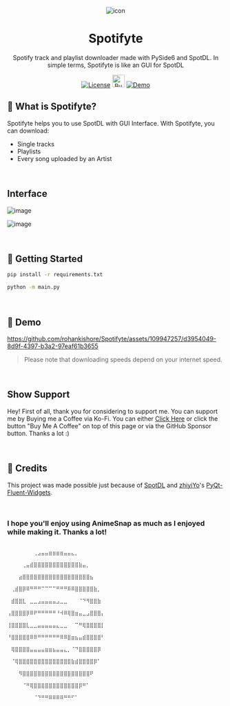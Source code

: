 <div align="center">

![icon](https://github.com/rohankishore/Spotifyte/assets/109947257/210e9e94-a767-4d6f-9d6b-cdebd8b29416)   
# Spotifyte
Spotify track and playlist downloader made with PySide6 and SpotDL. In simple terms, Spotifyte is like an GUI for SpotDL

</div>

<div align="center">
  
  <a href="https://opensource.org/licenses/MIT">![License](https://img.shields.io/badge/License-MIT-yellow)</a>
  <a href='https://ko-fi.com/V7V7QZ7GS' target='_blank'><img height='36' style='border:0px;height:29px;' src='https://storage.ko-fi.com/cdn/kofi5.png?v=3' border='0' alt='Buy Me a Coffee at ko-fi.com' /></a>
  <a href="https://www.fiverr.com/rohancodespy/">![Demo](https://img.shields.io/badge/Fiverr-Hire-green)</a>
</div>

## 🎵 What is Spotifyte?
Spotifyte helps you to use SpotDL with GUI Interface. With Spotifyte, you can download:
- Single tracks
- Playlists
- Every song uploaded by an Artist
  
<br>

## Interface

![image](https://github.com/rohankishore/Spotifyte/assets/109947257/0a629cda-fbff-4168-9e27-25bf8414b744)

![image](https://github.com/rohankishore/Spotifyte/assets/109947257/69fc68ff-08eb-43ad-b87c-3f9680c10c3f)

<br>

## 👒 Getting Started

```bash
pip install -r requirements.txt
```

```bash
python -m main.py
```

<br>


## 🌊 Demo

https://github.com/rohankishore/Spotifyte/assets/109947257/d3954049-8d9f-4397-b3a2-97eaf61b3655

> Please note that downloading speeds depend on your internet speed.

<br>

## Show Support

Hey! First of all, thank you for considering to support me. You can support me by Buying me a Coffee via Ko-Fi. You can either [Click Here](https://ko-fi.com/rohankishore) or click the button "Buy Me A Coffee" on top of this page or via the GitHub Sponsor button. Thanks a lot :)

<br>

## 💖 Credits

This project was made possible just because of [SpotDL](https://github.com/spotDL/spotify-downloader) and [zhiyiYo](https://github.com/zhiyiYo)'s [PyQt-Fluent-Widgets](https://github.com/zhiyiYo/PyQt-Fluent-Widgets).

<br>


### I hope you'll enjoy using AnimeSnap as much as I enjoyed while making it. Thanks a lot!


```
                                              ⠀⠀⠀⠀⠀⠀⠀⢀⣠⣤⣤⣶⣶⣶⣶⣤⣤⣄⡀⠀⠀⠀⠀⠀⠀⠀
                                              ⠀⠀⠀⠀⢀⣤⣾⣿⣿⣿⣿⣿⣿⣿⣿⣿⣿⣿⣿⣷⣤⡀⠀⠀⠀⠀
                                              ⠀⠀⠀⣴⣿⣿⣿⣿⣿⣿⣿⣿⣿⣿⣿⣿⣿⣿⣿⣿⣿⣿⣦⠀⠀⠀
                                              ⠀⢀⣾⣿⡿⠿⠛⠛⠛⠉⠉⠉⠉⠛⠛⠛⠿⠿⣿⣿⣿⣿⣿⣷⡀⠀
                                              ⠀⣾⣿⣿⣇⠀⣀⣀⣠⣤⣤⣤⣤⣠⣀⣀⠀⠀⠀⠈⠙⠻⣿⣿⣷⠀
                                              ⢠⣿⣿⣿⣿⡿⠿⠟⠛⠛⠛⠛⠛⠘⠺⠿⢿⣿⣶⣤⣀⣠⣿⣿⣿⡄
                                              ⢸⣿⣿⣿⣿⣇⣀⣀⣤⣤⣤⣤⣤⣄⣀⣀⠀⠀⠉⠛⢿⣿⣿⣿⣿⡇
                                              ⠘⣿⣿⣿⣿⣿⠿⠿⠛⠛⠛⠛⠛⠛⠿⠿⣿⣶⣦⣤⣾⣿⣿⣿⣿⠃
                                              ⠀⢿⣿⣿⣿⣿⣤⣤⣤⣤⣶⣶⣦⣤⣤⣄⡀⠈⠙⣿⣿⣿⣿⣿⡿⠀
                                              ⠀⠈⢿⣿⣿⣿⣿⣿⣿⣿⣿⣿⣿⣿⣿⣿⣿⣷⣾⣿⣿⣿⣿⡿⠁⠀
                                              ⠀⠀⠀⠻⣿⣿⣿⣿⣿⣿⣿⣿⣿⣿⣿⣿⣿⣿⣿⣿⣿⣿⠟⠀⠀⠀
                                              ⠀⠀⠀⠀⠈⠛⢿⣿⣿⣿⣿⣿⣿⣿⣿⣿⣿⣿⣿⡿⠛⠁⠀⠀⠀⠀
                                              ⠀⠀⠀⠀⠀⠀⠀⠈⠙⠛⠛⠿⠿⠿⠿⠛⠛⠋⠁⠀⠀⠀⠀⠀⠀⠀⠀⠀⠀⠀⠀⠀⠀⠀⠀⠀⠀⠀⠀⠀⠀⠀⠀⠀⠀⠀⠀⠀⠀⠀⠀
```

